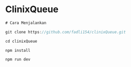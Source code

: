 # ClinixQueue

```js
# Cara Menjalankan

git clone https://github.com/fadli154/clinixQueue.git

cd clinixQueue

npm install

npm run dev
```
